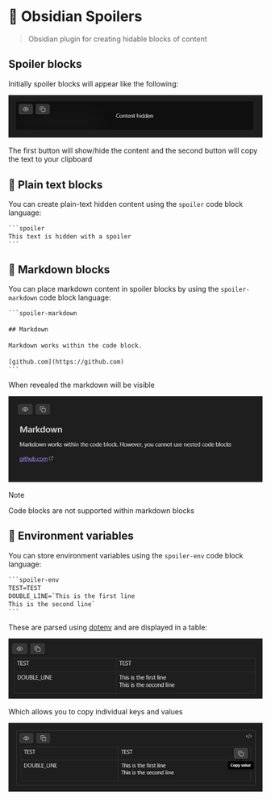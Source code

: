 # 🫣 Obsidian Spoilers

> Obsidian plugin for creating hidable blocks of content

## Spoiler blocks

Initially spoiler blocks will appear like the following:

![Plain text spoiler](images/spoiler-plain-text.png)

The first button will show/hide the content and the second button will copy the text to your clipboard


## 📄 Plain text blocks

You can create plain-text hidden content using the `spoiler` code block language:

````
```spoiler
This text is hidden with a spoiler
```
````

## 🔮 Markdown blocks

You can place markdown content in spoiler blocks by using the `spoiler-markdown` code block language:


````
```spoiler-markdown

## Markdown 

Markdown works within the code block.

[github.com](https://github.com)
```
````

When revealed the markdown will be visible

![Markdown spiler](images/spoiler-markdown.png)

> [!NOTE]
> Code blocks are not supported within markdown blocks 


## 🔑 Environment variables

You can store environment variables using the `spoiler-env` code block language:

````
```spoiler-env
TEST=TEST
DOUBLE_LINE=`This is the first line
This is the second line`
```
````

These are parsed using [dotenv](https://www.npmjs.com/package/dotenv) and are displayed in a table:

![alt text](image.png)

Which allows you to copy individual keys and values

![alt text](image-1.png)